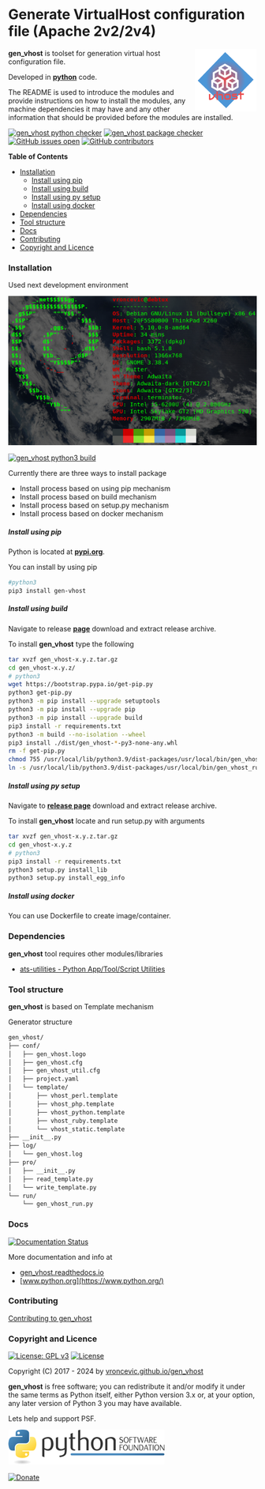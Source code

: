 # Generate VirtualHost configuration file (Apache 2v2/2v4)

<img align="right" src="https://raw.githubusercontent.com/vroncevic/gen_vhost/dev/docs/gen_vhost_logo.png" width="25%">

**gen_vhost** is toolset for generation virtual host configuration file.

Developed in **[python](https://www.python.org/)** code.

The README is used to introduce the modules and provide instructions on
how to install the modules, any machine dependencies it may have and any
other information that should be provided before the modules are installed.

[![gen_vhost python checker](https://github.com/vroncevic/gen_vhost/actions/workflows/gen_vhost_python_checker.yml/badge.svg)](https://github.com/vroncevic/gen_vhost/actions/workflows/gen_vhost_python_checker.yml) [![gen_vhost package checker](https://github.com/vroncevic/gen_vhost/actions/workflows/gen_vhost_package_checker.yml/badge.svg)](https://github.com/vroncevic/gen_vhost/actions/workflows/gen_vhost_package.yml) [![GitHub issues open](https://img.shields.io/github/issues/vroncevic/gen_vhost.svg)](https://github.com/vroncevic/gen_vhost/issues) [![GitHub contributors](https://img.shields.io/github/contributors/vroncevic/gen_vhost.svg)](https://github.com/vroncevic/gen_vhost/graphs/contributors)

<!-- START doctoc generated TOC please keep comment here to allow auto update -->
<!-- DON'T EDIT THIS SECTION, INSTEAD RE-RUN doctoc TO UPDATE -->
**Table of Contents**

- [Installation](#installation)
    - [Install using pip](#install-using-pip)
    - [Install using build](#install-using-build)
    - [Install using py setup](#install-using-py-setup)
    - [Install using docker](#install-using-docker)
- [Dependencies](#dependencies)
- [Tool structure](#tool-structure)
- [Docs](#docs)
- [Contributing](#contributing)
- [Copyright and Licence](#copyright-and-licence)

<!-- END doctoc generated TOC please keep comment here to allow auto update -->

### Installation

Used next development environment

![debian linux os](https://raw.githubusercontent.com/vroncevic/gen_vhost/dev/docs/debtux.png)

[![gen_vhost python3 build](https://github.com/vroncevic/gen_vhost/actions/workflows/gen_vhost_python3_build.yml/badge.svg)](https://github.com/vroncevic/gen_vhost/actions/workflows/gen_vhost_python3_build.yml)

Currently there are three ways to install package
* Install process based on using pip mechanism
* Install process based on build mechanism
* Install process based on setup.py mechanism
* Install process based on docker mechanism

##### Install using pip

Python is located at **[pypi.org](https://pypi.org/project/gen-vhost/)**.

You can install by using pip

```bash
#python3
pip3 install gen-vhost
```

##### Install using build

Navigate to release **[page](https://github.com/vroncevic/gen_vhost/releases/)** download and extract release archive.

To install **gen_vhost** type the following

```bash
tar xvzf gen_vhost-x.y.z.tar.gz
cd gen_vhost-x.y.z/
# python3
wget https://bootstrap.pypa.io/get-pip.py
python3 get-pip.py 
python3 -m pip install --upgrade setuptools
python3 -m pip install --upgrade pip
python3 -m pip install --upgrade build
pip3 install -r requirements.txt
python3 -m build --no-isolation --wheel
pip3 install ./dist/gen_vhost-*-py3-none-any.whl
rm -f get-pip.py
chmod 755 /usr/local/lib/python3.9/dist-packages/usr/local/bin/gen_vhost_run.py
ln -s /usr/local/lib/python3.9/dist-packages/usr/local/bin/gen_vhost_run.py /usr/local/bin/gen_vhost_run.py
```

##### Install using py setup

Navigate to **[release page](https://github.com/vroncevic/gen_vhost/releases)** download and extract release archive.

To install **gen_vhost** locate and run setup.py with arguments

```bash
tar xvzf gen_vhost-x.y.z.tar.gz
cd gen_vhost-x.y.z
# python3
pip3 install -r requirements.txt
python3 setup.py install_lib
python3 setup.py install_egg_info
```

##### Install using docker

You can use Dockerfile to create image/container.

### Dependencies

**gen_vhost** tool requires other modules/libraries

- [ats-utilities - Python App/Tool/Script Utilities](https://vroncevic.github.io/gen_vhost)

### Tool structure

**gen_vhost** is based on Template mechanism

Generator structure

```bash
gen_vhost/
├── conf/
│   ├── gen_vhost.logo
│   ├── gen_vhost.cfg
│   ├── gen_vhost_util.cfg
│   ├── project.yaml
│   └── template/
│       ├── vhost_perl.template
│       ├── vhost_php.template
│       ├── vhost_python.template
│       ├── vhost_ruby.template
│       └── vhost_static.template
├── __init__.py
├── log/
│   └── gen_vhost.log
├── pro/
│   ├── __init__.py
│   ├── read_template.py
│   └── write_template.py
└── run/
    └── gen_vhost_run.py
```

### Docs

[![Documentation Status](https://readthedocs.org/projects/gen-vhost/badge/?version=latest)](https://gen-vhost.readthedocs.io/en/latest/?badge=latest)

More documentation and info at

* [gen_vhost.readthedocs.io](https://gen-vhost.readthedocs.io)
* [www.python.org](https://www.python.org/)

### Contributing

[Contributing to gen_vhost](CONTRIBUTING.md)

### Copyright and Licence

[![License: GPL v3](https://img.shields.io/badge/License-GPLv3-blue.svg)](https://www.gnu.org/licenses/gpl-3.0) [![License](https://img.shields.io/badge/License-Apache%202.0-blue.svg)](https://opensource.org/licenses/Apache-2.0)

Copyright (C) 2017 - 2024 by [vroncevic.github.io/gen_vhost](https://vroncevic.github.io/gen_vhost/)

**gen_vhost** is free software; you can redistribute it and/or modify
it under the same terms as Python itself, either Python version 3.x or,
at your option, any later version of Python 3 you may have available.

Lets help and support PSF.

[![Python Software Foundation](https://raw.githubusercontent.com/vroncevic/gen_vhost/dev/docs/psf-logo-alpha.png)](https://www.python.org/psf/)

[![Donate](https://www.paypalobjects.com/en_US/i/btn/btn_donateCC_LG.gif)](https://www.python.org/psf/donations/)